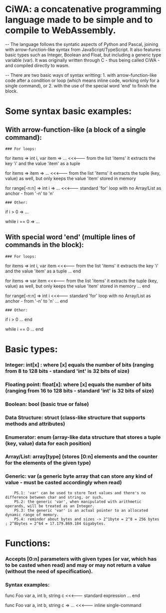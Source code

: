 # CiWA: a concatenative programming language made to be simple and to compile to WebAssembly.
-- The language follows the syntatic aspects of Python and Pascal, joining with arrow-function-like syntax from JavaScript/TypeScript.
    It also features basic types such as Integer, Boolean and Float, but including a generic type variable (var). 
    It was originally written through C - thus being called CiWA - and compiled directly to wasm.
    
-- There are two basic ways of syntax writting:
    1. with arrow-function-like code after a condition or loop (which means inline code, working only for a single command), or
    2. with the use of the special word 'end' to finish the block.

# Some syntax basic examples:
## With arrow-function-like (a block of a single command):

    ### For loops:
for items => int i, var item => ...         <<<--- from the list 'items' it extracts the key 'i' and the value 'item' as a tuple

for items => item => ...                    <<<--- from the list 'items' it extracts the tuple (key, value) as well, but only keeps the value 'item' stored in memory

for range[-n:n] => int i => ...             <<<--- standard 'for' loop with no Array/List as anchor - from '-n' to 'n'

    ### Other:
if i > 0 => ...

while i == 0 => ...

## With special word 'end' (multiple lines of commands in the block):

    ### For loops:
for items => int i, var item                <<<--- from the list 'items' it extracts the key 'i' and the value 'item' as a tuple
    ...
end

for items => var item                       <<<--- from the list 'items' it extracts the tuple (key, value) as well, but only keeps the value 'item' stored in memory
    ...
end

for range[-n:n] => int i                    <<<--- standard 'for' loop with no Array/List as anchor - from '-n' to 'n'
    ...
end

    ### Other:
if i > 0
    ...
end

while i == 0
    ...
end

# Basic types:
### Integer:         int[x] : where [x] equals the number of bits    (ranging from 8 to 128 bits - standard 'int' is 32 bits of size)

### Floating point:  float[x]: where [x] equals the number of bits   (ranging from 16 to 128 bits - standard 'int' is 32 bits of size)

### Boolean:         bool                                            (basic true or false)

### Data Structure:  struct                                          (class-like structure that supports methods and attributes)

### Enumerator:      enum                                            (array-like data structure that stores a tuple (key, value) data for each position)

### Array/List:      array[type]                                     (stores [0:n] elements and the counter for the elements of the given type)

### Generic:         var                                             (a generic byte array that can store any kind of value - must be casted accordingly when read)
        PS.1: 'var' can be used to store Text values and there's no difference between char and string, or such.
        PS.2: the generic 'var', when manipulated with arithmetic operands, will be treated as an Integer.
        PS.3: the generic 'var' is an actual pointer to an allocated dynamic range of memory.
        PS.4: reminder about bytes and sizes -> 2^1byte = 2^8 = 256 bytes ; 2^8bytes = 2^64 = 17.179.869.184 Gigabytes.

# Functions:
### Accepts [0:n] parameters with given types (or var, which has to be casted when read) and may or may not return a value (without the need of specification).
### Syntax examples:

func Foo var a, int b, string c             <<<--- standard expression
    ...
end

func Foo var a, int b, string c => ...      <<<--- inline single-command
